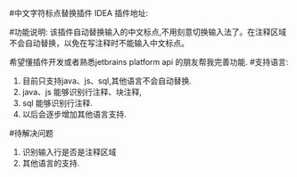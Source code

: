 #中文字符标点替换插件
IDEA 插件地址:

#功能说明:
该插件自动替换输入的中文标点,不用刻意切换输入法了。在注释区域不会自动替换，以免在写注释时不能输入中文标点。

 希望懂插件开发或者熟悉jetbrains platform api 的朋友帮我完善功能.
#支持语言:
   1. 目前只支持java、js、sql,其他语言不会自动替换.
   2. java、js 能够识别行注释、块注释,
   3. sql  能够识别行注释.
   4. 以后会逐步增加其他语言支持.

#待解决问题
  1. 识别输入行是否是注释区域
  2. 其他语言的支持.


  